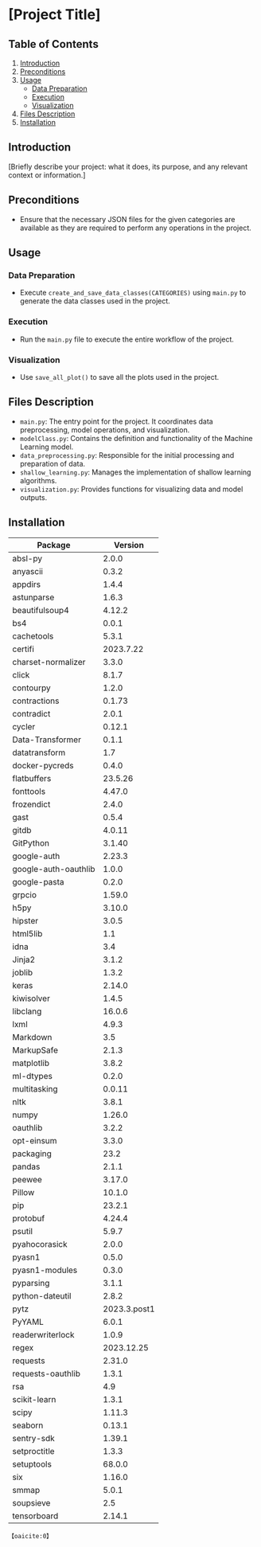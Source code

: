 # [Project Title]

## Table of Contents
1. [Introduction](#introduction)
2. [Preconditions](#preconditions)
3. [Usage](#usage)
    - [Data Preparation](#data-preparation)
    - [Execution](#execution)
    - [Visualization](#visualization)
4. [Files Description](#files-description)
5. [Installation](#installation)

   
## Introduction
[Briefly describe your project: what it does, its purpose, and any relevant context or information.]

## Preconditions
- Ensure that the necessary JSON files for the given categories are available as they are required to perform any operations in the project.

## Usage
### Data Preparation
- Execute `create_and_save_data_classes(CATEGORIES)` using `main.py` to generate the data classes used in the project.

### Execution
- Run the `main.py` file to execute the entire workflow of the project.

### Visualization
- Use `save_all_plot()` to save all the plots used in the project.

## Files Description
- `main.py`: The entry point for the project. It coordinates data preprocessing, model operations, and visualization.
- `modelClass.py`: Contains the definition and functionality of the Machine Learning model.
- `data_preprocessing.py`: Responsible for the initial processing and preparation of data.
- `shallow_learning.py`: Manages the implementation of shallow learning algorithms.
- `visualization.py`: Provides functions for visualizing data and model outputs.

## Installation

| Package           | Version   |
|-------------------|-----------|
| absl-py           | 2.0.0     |
| anyascii          | 0.3.2     |
| appdirs           | 1.4.4     |
| astunparse        | 1.6.3     |
| beautifulsoup4    | 4.12.2    |
| bs4               | 0.0.1     |
| cachetools        | 5.3.1     |
| certifi           | 2023.7.22 |
| charset-normalizer| 3.3.0     |
| click             | 8.1.7     |
| contourpy         | 1.2.0     |
| contractions      | 0.1.73    |
| contradict        | 2.0.1     |
| cycler            | 0.12.1    |
| Data-Transformer  | 0.1.1     |
| datatransform     | 1.7       |
| docker-pycreds    | 0.4.0     |
| flatbuffers       | 23.5.26   |
| fonttools         | 4.47.0    |
| frozendict        | 2.4.0     |
| gast              | 0.5.4     |
| gitdb             | 4.0.11    |
| GitPython         | 3.1.40    |
| google-auth       | 2.23.3    |
| google-auth-oauthlib | 1.0.0 |
| google-pasta      | 0.2.0     |
| grpcio            | 1.59.0    |
| h5py              | 3.10.0    |
| hipster           | 3.0.5     |
| html5lib          | 1.1       |
| idna              | 3.4       |
| Jinja2            | 3.1.2     |
| joblib            | 1.3.2     |
| keras             | 2.14.0    |
| kiwisolver        | 1.4.5     |
| libclang          | 16.0.6    |
| lxml              | 4.9.3     |
| Markdown          | 3.5       |
| MarkupSafe        | 2.1.3     |
| matplotlib        | 3.8.2     |
| ml-dtypes         | 0.2.0     |
| multitasking      | 0.0.11    |
| nltk              | 3.8.1     |
| numpy             | 1.26.0    |
| oauthlib          | 3.2.2     |
| opt-einsum        | 3.3.0     |
| packaging         | 23.2      |
| pandas            | 2.1.1     |
| peewee            | 3.17.0    |
| Pillow            | 10.1.0    |
| pip               | 23.2.1    |
| protobuf          | 4.24.4    |
| psutil            | 5.9.7     |
| pyahocorasick     | 2.0.0     |
| pyasn1            | 0.5.0     |
| pyasn1-modules    | 0.3.0     |
| pyparsing         | 3.1.1     |
| python-dateutil   | 2.8.2     |
| pytz              | 2023.3.post1 |
| PyYAML            | 6.0.1     |
| readerwriterlock  | 1.0.9     |
| regex             | 2023.12.25 |
| requests          | 2.31.0    |
| requests-oauthlib | 1.3.1     |
| rsa               | 4.9       |
| scikit-learn      | 1.3.1     |
| scipy             | 1.11.3    |
| seaborn           | 0.13.1    |
| sentry-sdk        | 1.39.1    |
| setproctitle      | 1.3.3     |
| setuptools        | 68.0.0    |
| six               | 1.16.0    |
| smmap             | 5.0.1     |
| soupsieve         | 2.5       |
| tensorboard       | 2.14.1    |
 &#8203;``【oaicite:0】``&#8203;




